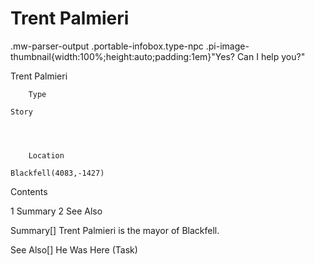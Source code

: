 # Trent Palmieri

.mw-parser-output .portable-infobox.type-npc .pi-image-thumbnail{width:100%;height:auto;padding:1em}"Yes? Can I help you?"

Trent Palmieri

	

	
		Type
	
	Story



	
		Location
	
	Blackfell(4083,-1427)




Contents

1 Summary
2 See Also



Summary[]
Trent Palmieri is the mayor of Blackfell.

See Also[]
He Was Here (Task)

